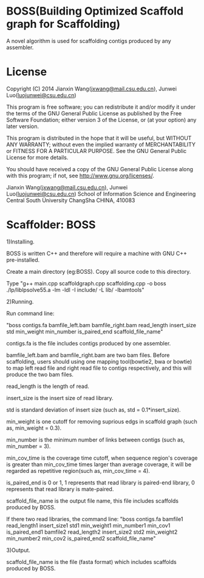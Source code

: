 # BOSS(Building Optimized Scaffold graph for Scaffolding)

A novel algorithm is used for scaffolding contigs produced by any assembler. 

License
=========

Copyright (C) 2014 Jianxin Wang(jxwang@mail.csu.edu.cn), Junwei Luo(luojunwei@csu.edu.cn)

This program is free software; you can redistribute it and/or
modify it under the terms of the GNU General Public License
as published by the Free Software Foundation; either version 3
of the License, or (at your option) any later version.

This program is distributed in the hope that it will be useful,
but WITHOUT ANY WARRANTY; without even the implied warranty of
MERCHANTABILITY or FITNESS FOR A PARTICULAR PURPOSE.  See the
GNU General Public License for more details.

You should have received a copy of the GNU General Public License
along with this program; if not, see <http://www.gnu.org/licenses/>.

Jianxin Wang(jxwang@mail.csu.edu.cn), Junwei Luo(luojunwei@csu.edu.cn)
School of Information Science and Engineering
Central South University
ChangSha
CHINA, 410083


Scaffolder: BOSS
=================

1)Installing.

BOSS is written C++ and therefore will require a machine with GNU C++ pre-installed.

Create a main directory (eg:BOSS). Copy all source code to this directory.

Type "g++ main.cpp scaffoldgraph.cpp scaffolding.cpp -o boss ./lp/liblpsolve55.a -lm -ldl -I include/ -L lib/ -lbamtools" 

2)Running.

Run command line: 

"boss contigs.fa bamfile_left.bam bamfile_right.bam read_length insert_size std min_weight min_number is_paired_end scaffold_file_name"

contigs.fa is the file includes contigs produced by one assembler.

bamfile_left.bam and bamfile_right.bam are two bam files. Before scaffolding, users should using one mapping tool(bowtie2, bwa or bowtie) to map left read file and right read file to contigs respectively, and this will produce the two bam files.

read_length is the length of read.

insert_size is the insert size of read library.

std is standard deviation of insert size (such as, std = 0.1*insert_size).

min_weight is one cutoff for removing suprious edgs in scaffold graph (such as, min_weight = 0.3).

min_number is the minimum number of links between contigs (such as, min_number = 3).

min_cov_time is the coverage time cutoff, when sequence region's coverage is greater than min_cov_time times larger than average coverage, it will be regarded as repetitive region(such as, min_cov_time = 4). 

is_paired_end is 0 or 1, 1 represents that read library is paired-end library, 0 represents that read library is mate-paired.

scaffold_file_name is the output file name, this file includes scaffolds produced by BOSS. 

If there two read libraries, the command line:
"boss contigs.fa bamfile1 read_length1 insert_size1 std1 min_weight1 min_number1 min_cov1 is_paired_end1 bamfile2 read_length2 insert_size2 std2 min_weight2 min_number2 min_cov2 is_paired_end2 scaffold_file_name"

3)Output.

scaffold_file_name is the file (fasta format) which includes scaffolds produced by BOSS.

